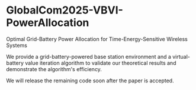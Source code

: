 # GlobalCom2025-VBVI-PowerAllocation

Optimal Grid-Battery Power Allocation for Time-Energy-Sensitive Wireless Systems

We provide a grid-battery-powered base station environment and a virtual-battery value iteration algorithm to validate our theoretical results and demonstrate the algorithm's efficiency.

We will release the remaining code soon after the paper is accepted.
